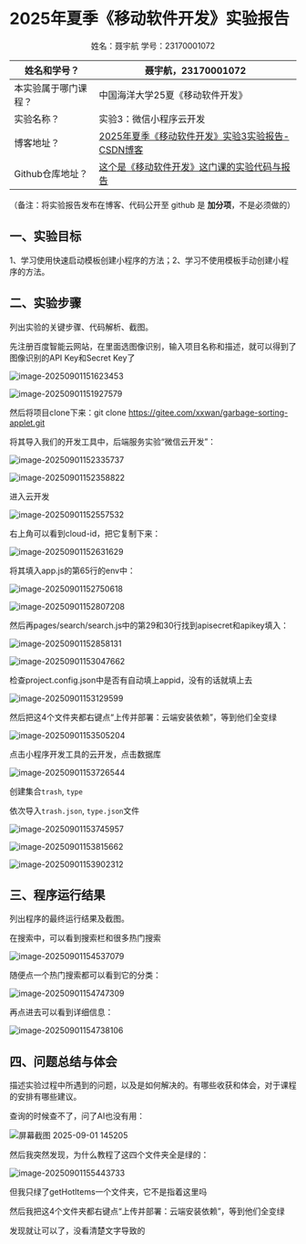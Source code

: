 # 2025年夏季《移动软件开发》实验报告



<center>姓名：聂宇航  学号：23170001072</center>

| 姓名和学号？         | 聂宇航，23170001072                                          |
| -------------------- | ------------------------------------------------------------ |
| 本实验属于哪门课程？ | 中国海洋大学25夏《移动软件开发》                             |
| 实验名称？           | 实验3：微信小程序云开发                                      |
| 博客地址？           | [2025年夏季《移动软件开发》实验3实验报告-CSDN博客](https://blog.csdn.net/2301_80144482/article/details/151073824?spm=1001.2014.3001.5501) |
| Github仓库地址？     | [ 这个是《移动软件开发》这门课的实验代码与报告](https://github.com/amieon/MobileSoftwareDevelopmentLab) |

（备注：将实验报告发布在博客、代码公开至 github 是 **加分项**，不是必须做的）



## **一、实验目标**

1、学习使用快速启动模板创建小程序的方法；2、学习不使用模板手动创建小程序的方法。



## 二、实验步骤

列出实验的关键步骤、代码解析、截图。

先注册百度智能云网站，在里面选图像识别，输入项目名称和描述，就可以得到了图像识别的API Key和Secret Key了

![image-20250901151623453](image\image-20250901151623453.png)

![image-20250901151927579](image\image-20250901151927579.png)

然后将项目clone下来：git clone https://gitee.com/xxwan/garbage-sorting-applet.git

将其导入我们的开发工具中，后端服务实验“微信云开发”：

![image-20250901152335737](image\image-20250901152335737.png)

![image-20250901152358822](image\image-20250901152358822.png)

进入云开发

![image-20250901152557532](image\image-20250901152557532.png)

右上角可以看到cloud-id，把它复制下来：

![image-20250901152631629](image\image-20250901152631629.png)

将其填入app.js的第65行的env中：

![image-20250901152750618](image\image-20250901152750618.png)

![image-20250901152807208](image\image-20250901152807208.png)

然后再pages/search/search.js中的第29和30行找到apisecret和apikey填入：

![image-20250901152858131](image\image-20250901152858131.png)

![image-20250901153047662](image\image-20250901153047662.png)

检查project.config.json中是否有自动填上appid，没有的话就填上去

![image-20250901153129599](image\image-20250901153129599.png)

然后把这4个文件夹都右键点“上传并部署：云端安装依赖”，等到他们全变绿

![image-20250901153505204](image\image-20250901153505204.png)



点击小程序开发工具的云开发，点击数据库

![image-20250901153726544](image\image-20250901153726544.png)

创建集合`trash`, `type`

依次导入`trash.json`, `type.json`文件

![image-20250901153745957](image\image-20250901153745957.png)

![image-20250901153815662](image\image-20250901153815662.png)

![image-20250901153902312](image\image-20250901153902312.png)

## 三、程序运行结果

列出程序的最终运行结果及截图。

在搜索中，可以看到搜索栏和很多热门搜索

![image-20250901154537079](image\image-20250901154537079.png)

随便点一个热门搜索都可以看到它的分类：

![image-20250901154747309](image\image-20250901154747309.png)

再点进去可以看到详细信息：

![image-20250901154738106](image\image-20250901154738106.png)

## 四、问题总结与体会

描述实验过程中所遇到的问题，以及是如何解决的。有哪些收获和体会，对于课程的安排有哪些建议。

查询的时候查不了，问了AI也没有用：

![屏幕截图 2025-09-01 145205](image/1.png)

然后我突然发现，为什么教程了这四个文件夹全是绿的：

![image-20250901155443733](image\image-20250901155443733.png)

但我只绿了getHotltems一个文件夹，它不是指着这里吗

然后我把这4个文件夹都右键点“上传并部署：云端安装依赖”，等到他们全变绿

发现就让可以了，没看清楚文字导致的